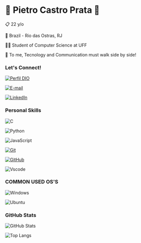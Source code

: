 #         👾  Pietro Castro Prata 👾

📋 22 y/o

📍 Brazil - Rio das Ostras, RJ

👨‍💻 Student of Computer Science at UFF

🤝 To me, Tecnology and Communication must walk side by side!

### Let's Connect!

[![Perfil DIO](https://img.shields.io/badge/-Meu%20Perfil%20na%20DIO-30A?style=for-the-badge)](https://web.dio.me/users/Pietroprata/)

[![E-mail](https://img.shields.io/badge/-Email-000?style=for-the-badge&logo=microsoft-outlook&logoColor=E94D5F)](mailto:pietroprata@id.uff.br)

[![LinkedIn](https://img.shields.io/badge/-LinkedIn-000?style=for-the-badge&logo=linkedin&logoColor=30A3DC)](https://www.linkedin.com/in/Pietrocastroprata/)

### Personal Skills

![C](https://img.shields.io/badge/C-000?style=for-the-badge&logo=C&logoColor=30A3DC)

![Python](https://img.shields.io/badge/python-3670A0?style=for-the-badge&logo=python&logoColor=ffdd54)

![JavaScript](https://img.shields.io/badge/JavaScript-F7DF1E?style=for-the-badge&logo=javascript&logoColor=black)

[![Git](https://img.shields.io/badge/Git-000?style=for-the-badge&logo=git&logoColor=E94D5F)](https://git-scm.com/doc)

[![GitHub](https://img.shields.io/badge/GitHub-000?style=for-the-badge&logo=github&logoColor=30A3DC)](https://github.com/Pietrocastro/)

![Vscode](https://img.shields.io/badge/Vscode-007ACC?style=for-the-badge&logo=visual-studio-code&logoColor=white)

### COMMON USED OS'S

![Windows](https://img.shields.io/badge/Windows-000?style=for-the-badge&logo=windows&logoColor=2CA5E0)

![Ubuntu](https://img.shields.io/badge/Ubuntu-35495E?style=for-the-badge&logo=ubuntu&logoColor=2CA5E0)

### GitHub Stats

![GitHub Stats](https://github-readme-stats.vercel.app/api?username=Pietrocastro&theme=transparent&bg_color=000&border_color=30A3DC&show_icons=true&icon_color=30A3DC&title_color=E94D5F&text_color=FFF)

![Top Langs](https://github-readme-stats-git-masterrstaa-rickstaa.vercel.app/api/top-langs/?username=Pietrocastro&layout=compact&bg_color=000&border_color=30A3DC&title_color=E94D5F&text_color=FFF)
